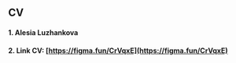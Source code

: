 ## CV 

#### 1. Alesia Luzhankova
#### 2. Link CV: [https://figma.fun/CrVqxE](https://figma.fun/CrVqxE)
